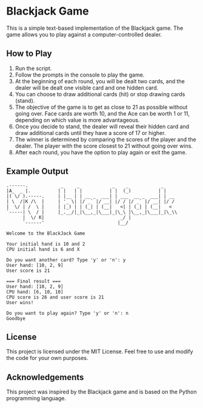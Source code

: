 # Blackjack Game

This is a simple text-based implementation of the Blackjack game. The game allows you to play against a computer-controlled dealer.

## How to Play
1. Run the script.
2. Follow the prompts in the console to play the game.
3. At the beginning of each round, you will be dealt two cards, and the dealer will be dealt one visible card and one hidden card.
4. You can choose to draw additional cards (hit) or stop drawing cards (stand).
5. The objective of the game is to get as close to 21 as possible without going over. Face cards are worth 10, and the Ace can be worth 1 or 11, depending on which value is more advantageous.
6. Once you decide to stand, the dealer will reveal their hidden card and draw additional cards until they have a score of 17 or higher.
7. The winner is determined by comparing the scores of the player and the dealer. The player with the score closest to 21 without going over wins.
8. After each round, you have the option to play again or exit the game.

## Example Output
```
.------.            _     _            _    _            _    
|A_  _ |.          | |   | |          | |  (_)          | |   
|( \/ ).-----.     | |__ | | __ _  ___| | ___  __ _  ___| | __
| \  /|K /\  |     | '_ \| |/ _` |/ __| |/ / |/ _` |/ __| |/ /
|  \/ | /  \ |     | |_) | | (_| | (__|   <| | (_| | (__|   < 
`-----| \  / |     |_.__/|_|\__,_|\___|_|\_\ |\__,_|\___|_|\_\\
      |  \/ K|                            _/ |                
      `------'                           |__/           

Welcome to the BlackJack Game

Your initial hand is 10 and 2
CPU initial hand is 6 and X

Do you want another card? Type 'y' or 'n': y
User hand: [10, 2, 9]
User score is 21

=== Final result ===
User hand: [10, 2, 9]
CPU hand: [6, 10, 10]
CPU score is 26 and user score is 21
User wins!

Do you want to play again? Type 'y' or 'n': n
Goodbye
```

## License
This project is licensed under the MIT License. Feel free to use and modify the code for your own purposes.

## Acknowledgements
This project was inspired by the Blackjack game and is based on the Python programming language.
